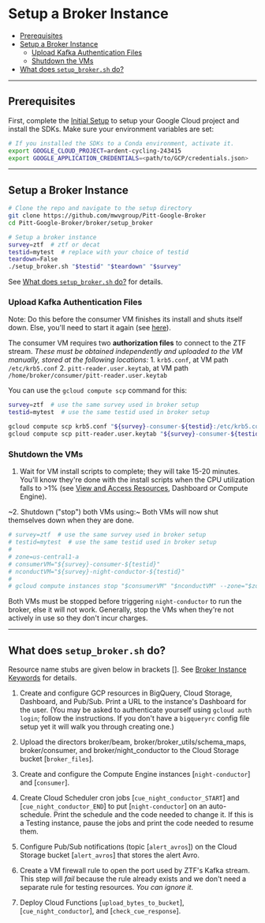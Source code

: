 # Setup a Broker Instance

- [Prerequisites](#prerequisites)
- [Setup a Broker Instance](#setup-a-broker-instance)
    - [Upload Kafka Authentication Files](#upload-kafka-authentication-files)
    - [Shutdown the VMs](#shutdown-the-vms)
- [What does `setup_broker.sh` do?](#what-does-setup_brokersh-do)

---

## Prerequisites
First, complete the [Initial Setup](initial-setup.md) to setup your Google Cloud project and install the SDKs. Make sure your environment variables are set:

```bash
# If you installed the SDKs to a Conda environment, activate it.
export GOOGLE_CLOUD_PROJECT=ardent-cycling-243415
export GOOGLE_APPLICATION_CREDENTIALS=<path/to/GCP/credentials.json>
```

---

## Setup a Broker Instance
```bash
# Clone the repo and navigate to the setup directory
git clone https://github.com/mwvgroup/Pitt-Google-Broker
cd Pitt-Google-Broker/broker/setup_broker

# Setup a broker instance
survey=ztf  # ztf or decat
testid=mytest  # replace with your choice of testid
teardown=False
./setup_broker.sh "$testid" "$teardown" "$survey"
```

See [What does `setup_broker.sh` do?](#what-does-setup_brokersh-do) for details.


### Upload Kafka Authentication Files

Note: Do this before the consumer VM finishes its install and shuts itself down.
Else, you'll need to start it again (see [here](view-resources.md#ce)).

The consumer VM requires two __authorization files__ to connect to the ZTF stream.
_These must be obtained independently and uploaded to the VM manually, stored at the following locations:_
    1. `krb5.conf`, at VM path `/etc/krb5.conf`
    2. `pitt-reader.user.keytab`, at VM path `/home/broker/consumer/pitt-reader.user.keytab`

You can use the `gcloud compute scp` command for this:
```bash
survey=ztf  # use the same survey used in broker setup
testid=mytest  # use the same testid used in broker setup

gcloud compute scp krb5.conf "${survey}-consumer-${testid}:/etc/krb5.conf" --zone="$CE_ZONE"
gcloud compute scp pitt-reader.user.keytab "${survey}-consumer-${testid}:/home/broker/consumer/pitt-reader.user.keytab" --zone="$CE_ZONE"
```

### Shutdown the VMs

1. Wait for VM install scripts to complete; they will take 15-20 minutes. You'll know they're done with the install scripts when the CPU utilization falls to >1% (see [View and Access Resources](view-resources.md), Dashboard or Compute Engine).

~2. Shutdown ("stop") both VMs using:~ Both VMs will now shut themselves down when they are done.

```bash
# survey=ztf  # use the same survey used in broker setup
# testid=mytest  # use the same testid used in broker setup
#
# zone=us-central1-a
# consumerVM="${survey}-consumer-${testid}"
# nconductVM="${survey}-night-conductor-${testid}"
#
# gcloud compute instances stop "$consumerVM" "$nconductVM" --zone="$zone"
```

Both VMs must be stopped before triggering `night-conductor` to run the broker, else it will not work.
Generally, stop the VMs when they're not actively in use so they don't incur charges.

---

## What does `setup_broker.sh` do?

Resource name stubs are given below in brackets [].
See [Broker Instance Keywords](../broker-design/broker-instance-keywords.md) for details.

1. Create and configure GCP resources in BigQuery, Cloud Storage, Dashboard, and Pub/Sub. Print a URL to the instance's Dashboard for the user. (You may be asked to authenticate yourself using `gcloud auth login`; follow the instructions. If you don't have a `bigqueryrc` config file setup yet it will walk you through creating one.)

2. Upload the directors broker/beam, broker/broker_utils/schema_maps, broker/consumer, and broker/night_conductor to the Cloud Storage bucket [`broker_files`].

3. Create and configure the Compute Engine instances [`night-conductor`] and [`consumer`].

4. Create Cloud Scheduler cron jobs [`cue_night_conductor_START`] and [`cue_night_conductor_END`] to put [`night-conductor`] on an auto-schedule. Print the schedule and the code needed to change it. If this is a Testing instance, pause the jobs and print the code needed to resume them.

5. Configure Pub/Sub notifications (topic [`alert_avros`]) on the Cloud Storage bucket [`alert_avros`] that stores the alert Avro.

6. Create a VM firewall rule to open the port used by ZTF's Kafka stream.
This step will _fail_ because the rule already exists and we don't need a separate rule for testing resources.
_You can ignore it._

7. Deploy Cloud Functions [`upload_bytes_to_bucket`], [`cue_night_conductor`], and [`check_cue_response`].
